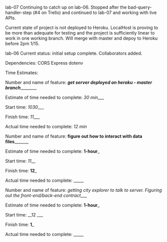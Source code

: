 lab-07
Continuing to catch up on lab-06. Stopped after the bad-query-handler-step (#4 on Trello) and continued to lab-07 and working with live APIs.

Current state of project is not deployed to Heroku. LocalHost is proving to be more than adequate for testing and the project is sufficiently linear to work in one working branch. Will merge with master and depoy to Heroku before 2pm 1/15.




lab-06
Current status: 
initial setup complete. Collaborators added. 

Dependencies:
CORS
Express
dotenv

Time Estimates:

Number and name of feature: _____get server deployed on heroku - master branch_____________

Estimate of time needed to complete: _30 min____

Start time: _1030____

Finish time: _11____

Actual time needed to complete: _12 min_



Number and name of feature: ________figure out how to interact with data files_______________

Estimate of time needed to complete: __1-hour___

Start time: _11___

Finish time: __12___

Actual time needed to complete: _____




Number and name of feature: _getting city explorer to talk to server. Figuring out the front-end/back-end contract____

Estimate of time needed to complete: __1-hour___

Start time: __12 ___

Finish time: __1___

Actual time needed to complete: _____

